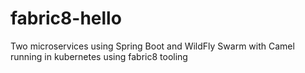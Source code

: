# fabric8-hello
Two microservices using Spring Boot and WildFly Swarm with Camel running in kubernetes using fabric8 tooling
